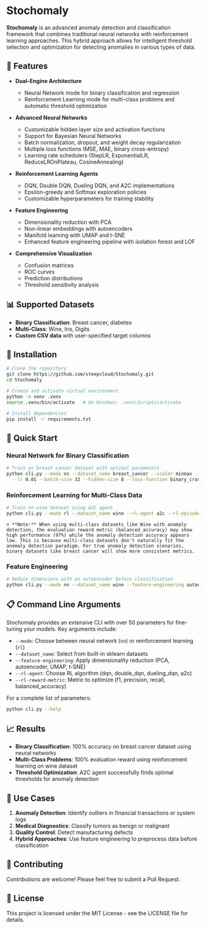 # Stochomaly

**Stochomaly** is an advanced anomaly detection and classification framework that combines traditional neural networks with reinforcement learning approaches. This hybrid approach allows for intelligent threshold selection and optimization for detecting anomalies in various types of data.

## 🌟 Features

- **Dual-Engine Architecture**
  - Neural Network mode for binary classification and regression
  - Reinforcement Learning mode for multi-class problems and automatic threshold optimization

- **Advanced Neural Networks**
  - Customizable hidden layer size and activation functions
  - Support for Bayesian Neural Networks
  - Batch normalization, dropout, and weight decay regularization
  - Multiple loss functions (MSE, MAE, binary cross-entropy)
  - Learning rate schedulers (StepLR, ExponentialLR, ReduceLROnPlateau, CosineAnnealing)

- **Reinforcement Learning Agents**
  - DQN, Double DQN, Dueling DQN, and A2C implementations
  - Epsilon-greedy and Softmax exploration policies
  - Customizable hyperparameters for training stability

- **Feature Engineering**
  - Dimensionality reduction with PCA
  - Non-linear embeddings with autoencoders
  - Manifold learning with UMAP and t-SNE
  - Enhanced feature engineering pipeline with isolation forest and LOF

- **Comprehensive Visualization**
  - Confusion matrices
  - ROC curves
  - Prediction distributions
  - Threshold sensitivity analysis

## 📊 Supported Datasets

- **Binary Classification**: Breast cancer, diabetes
- **Multi-Class**: Wine, Iris, Digits
- **Custom CSV data** with user-specified target columns

## 🔧 Installation

```bash
# Clone the repository
git clone https://github.com/steepcloud/Stochomaly.git
cd Stochomaly

# Create and activate virtual environment
python -m venv .venv
source .venv/bin/activate   # On Windows: .venv\Scripts\activate

# Install dependencies
pip install -r requirements.txt
```

## 🚀 Quick Start

### Neural Network for Binary Classification

```bash
# Train on breast cancer dataset with optimal parameters
python cli.py --mode nn --dataset_name breast_cancer --scaler minmax --train --epochs 50 \
  --lr 0.01 --batch-size 32 --hidden-size 8 --loss-function binary_crossentropy
```

### Reinforcement Learning for Multi-Class Data

```bash
# Train on wine dataset using A2C agent
python cli.py --mode rl --dataset_name wine --rl-agent a2c --rl-episodes 300  --rl-max-steps 150 --rl-learning-rate 0.001 --rl-reward-metric balanced_accuracy
```

```
> **Note:** When using multi-class datasets like Wine with anomaly detection, the evaluation reward metric (balanced_accuracy) may show high performance (97%) while the anomaly detection accuracy appears low. This is because multi-class datasets don't naturally fit the anomaly detection paradigm. For true anomaly detection scenarios, binary datasets like breast cancer will show more consistent metrics.
```

### Feature Engineering

```bash
# Reduce dimensions with an autoencoder before classification
python cli.py --mode nn --dataset_name wine --feature-engineering autoencoder --output-dim 5
```

## 📋 Command Line Arguments

Stochomaly provides an extensive CLI with over 50 parameters for fine-tuning your models. Key arguments include:

- `--mode`: Choose between neural network (`nn`) or reinforcement learning (`rl`)
- `--dataset_name`: Select from built-in sklearn datasets
- `--feature-engineering`: Apply dimensionality reduction (PCA, autoencoder, UMAP, t-SNE)
- `--rl-agent`: Choose RL algorithm (dqn, double_dqn, dueling_dqn, a2c)
- `--rl-reward-metric`: Metric to optimize (f1, precision, recall, balanced_accuracy)

For a complete list of parameters:

```bash
python cli.py --help
```

## 📈 Results

- **Binary Classification**: 100% accuracy on breast cancer dataset using neural networks
- **Multi-Class Problems**: 100% evaluation reward using reinforcement learning on wine dataset
- **Threshold Optimization**: A2C agent successfully finds optimal thresholds for anomaly detection

## 🧪 Use Cases

1. **Anomaly Detection**: Identify outliers in financial transactions or system logs
2. **Medical Diagnostics**: Classify tumors as benign or malignant
3. **Quality Control**: Detect manufacturing defects
4. **Hybrid Approaches**: Use feature engineering to preprocess data before classification

## 🤝 Contributing

Contributions are welcome! Please feel free to submit a Pull Request.

## 📝 License

This project is licensed under the MIT License - see the LICENSE file for details.